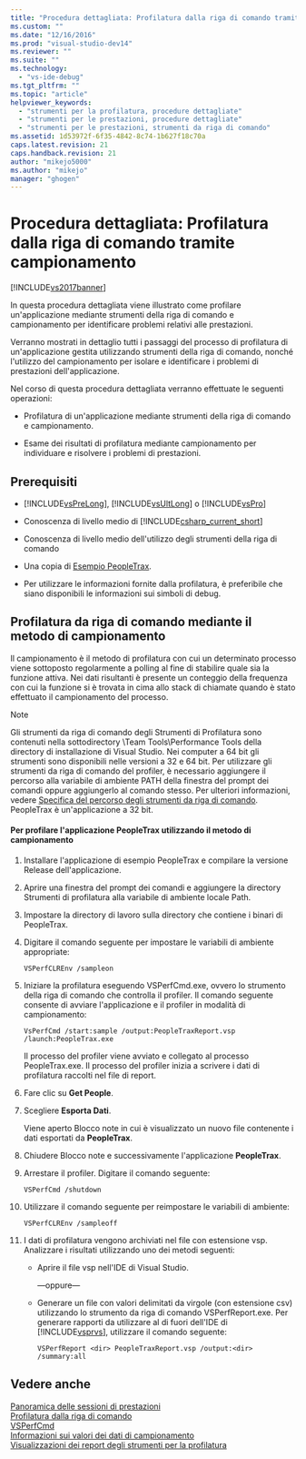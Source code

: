 ```yaml
---
title: "Procedura dettagliata: Profilatura dalla riga di comando tramite campionamento | Microsoft Docs"
ms.custom: ""
ms.date: "12/16/2016"
ms.prod: "visual-studio-dev14"
ms.reviewer: ""
ms.suite: ""
ms.technology: 
  - "vs-ide-debug"
ms.tgt_pltfrm: ""
ms.topic: "article"
helpviewer_keywords: 
  - "strumenti per la profilatura, procedure dettagliate"
  - "strumenti per le prestazioni, procedure dettagliate"
  - "strumenti per le prestazioni, strumenti da riga di comando"
ms.assetid: 1d53972f-6f35-4842-8c74-1b627f18c70a
caps.latest.revision: 21
caps.handback.revision: 21
author: "mikejo5000"
ms.author: "mikejo"
manager: "ghogen"
---
```

# Procedura dettagliata: Profilatura dalla riga di comando tramite campionamento
[!INCLUDE[vs2017banner](../code-quality/includes/vs2017banner.md)]

In questa procedura dettagliata viene illustrato come profilare un'applicazione mediante strumenti della riga di comando e campionamento per identificare problemi relativi alle prestazioni.  
  
 Verranno mostrati in dettaglio tutti i passaggi del processo di profilatura di un'applicazione gestita utilizzando strumenti della riga di comando, nonché l'utilizzo del campionamento per isolare e identificare i problemi di prestazioni dell'applicazione.  
  
 Nel corso di questa procedura dettagliata verranno effettuate le seguenti operazioni:  
  
-   Profilatura di un'applicazione mediante strumenti della riga di comando e campionamento.  
  
-   Esame dei risultati di profilatura mediante campionamento per individuare e risolvere i problemi di prestazioni.  
  
## Prerequisiti  
  
-   [!INCLUDE[vsPreLong](../code-quality/includes/vsprelong_md.md)], [!INCLUDE[vsUltLong](../code-quality/includes/vsultlong_md.md)] o [!INCLUDE[vsPro](../code-quality/includes/vspro_md.md)]  
  
-   Conoscenza di livello medio di [!INCLUDE[csharp_current_short](../misc/includes/csharp_current_short_md.md)]  
  
-   Conoscenza di livello medio dell'utilizzo degli strumenti della riga di comando  
  
-   Una copia di [Esempio PeopleTrax](../profiling/peopletrax-sample-profiling-tools.md).  
  
-   Per utilizzare le informazioni fornite dalla profilatura, è preferibile che siano disponibili le informazioni sui simboli di debug.  
  
## Profilatura da riga di comando mediante il metodo di campionamento  
 Il campionamento è il metodo di profilatura con cui un determinato processo viene sottoposto regolarmente a polling al fine di stabilire quale sia la funzione attiva.  Nei dati risultanti è presente un conteggio della frequenza con cui la funzione si è trovata in cima allo stack di chiamate quando è stato effettuato il campionamento del processo.  
  
> [!NOTE]
>  Gli strumenti da riga di comando degli Strumenti di Profilatura sono contenuti nella sottodirectory \\Team Tools\\Performance Tools della directory di installazione di Visual Studio.  Nei computer a 64 bit gli strumenti sono disponibili nelle versioni a 32 e 64 bit.  Per utilizzare gli strumenti da riga di comando del profiler, è necessario aggiungere il percorso alla variabile di ambiente PATH della finestra del prompt dei comandi oppure aggiungerlo al comando stesso.  Per ulteriori informazioni, vedere [Specifica del percorso degli strumenti da riga di comando](../profiling/specifying-the-path-to-profiling-tools-command-line-tools.md).  PeopleTrax è un'applicazione a 32 bit.  
  
#### Per profilare l'applicazione PeopleTrax utilizzando il metodo di campionamento  
  
1.  Installare l'applicazione di esempio PeopleTrax e compilare la versione Release dell'applicazione.  
  
2.  Aprire una finestra del prompt dei comandi e aggiungere la directory Strumenti di profilatura alla variabile di ambiente locale Path.  
  
3.  Impostare la directory di lavoro sulla directory che contiene i binari di PeopleTrax.  
  
4.  Digitare il comando seguente per impostare le variabili di ambiente appropriate:  
  
    ```  
    VSPerfCLREnv /sampleon  
    ```  
  
5.  Iniziare la profilatura eseguendo VSPerfCmd.exe, ovvero lo strumento della riga di comando che controlla il profiler.  Il comando seguente consente di avviare l'applicazione e il profiler in modalità di campionamento:  
  
    ```  
    VsPerfCmd /start:sample /output:PeopleTraxReport.vsp /launch:PeopleTrax.exe  
    ```  
  
     Il processo del profiler viene avviato e collegato al processo PeopleTrax.exe.  Il processo del profiler inizia a scrivere i dati di profilatura raccolti nel file di report.  
  
6.  Fare clic su **Get People**.  
  
7.  Scegliere **Esporta Dati**.  
  
     Viene aperto Blocco note in cui è visualizzato un nuovo file contenente i dati esportati da **PeopleTrax**.  
  
8.  Chiudere Blocco note e successivamente l'applicazione **PeopleTrax**.  
  
9. Arrestare il profiler.  Digitare il comando seguente:  
  
    ```  
    VSPerfCmd /shutdown  
    ```  
  
10. Utilizzare il comando seguente per reimpostare le variabili di ambiente:  
  
    ```  
    VSPerfCLREnv /sampleoff  
    ```  
  
11. I dati di profilatura vengono archiviati nel file con estensione vsp. Analizzare i risultati utilizzando uno dei metodi seguenti:  
  
    -   Aprire il file vsp nell'IDE di Visual Studio.  
  
         —oppure—  
  
    -   Generare un file con valori delimitati da virgole \(con estensione csv\) utilizzando lo strumento da riga di comando VSPerfReport.exe.  Per generare rapporti da utilizzare al di fuori dell'IDE di [!INCLUDE[vsprvs](../code-quality/includes/vsprvs_md.md)], utilizzare il comando seguente:  
  
        ```  
        VSPerfReport <dir> PeopleTraxReport.vsp /output:<dir> /summary:all  
        ```  
  
## Vedere anche  
 [Panoramica delle sessioni di prestazioni](../profiling/performance-session-overview.md)   
 [Profilatura dalla riga di comando](../profiling/using-the-profiling-tools-from-the-command-line.md)   
 [VSPerfCmd](../profiling/vsperfcmd.md)   
 [Informazioni sui valori dei dati di campionamento](../profiling/understanding-sampling-data-values.md)   
 [Visualizzazioni dei report degli strumenti per la profilatura](../profiling/performance-report-views.md)